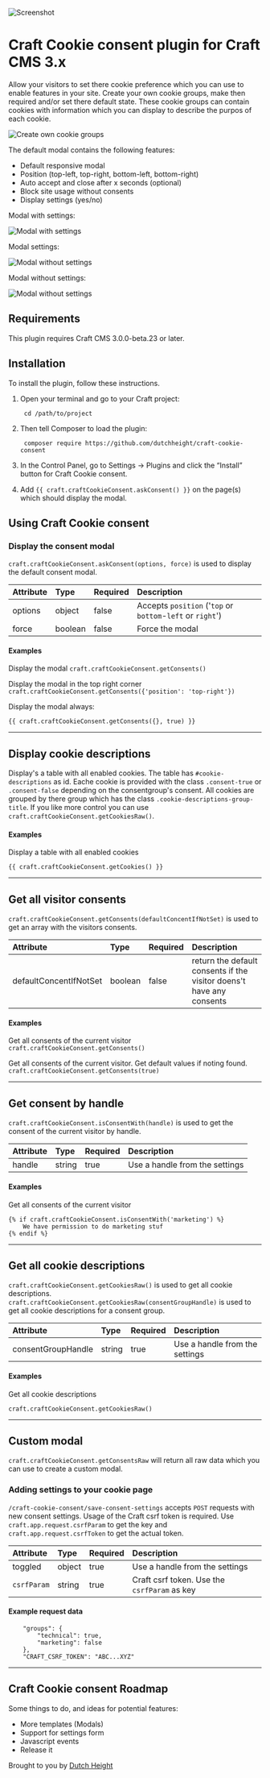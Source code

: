 ![Screenshot](resources/img/plugin-logo.png)

# Craft Cookie consent plugin for Craft CMS 3.x
Allow your visitors to set there cookie preference which you can use to enable features in your site.
Create your own cookie groups, make then required and/or set there default state.
These cookie groups can contain cookies with information which you can display to describe the purpos of each cookie.

![Create own cookie groups](resources/img/cookie-type-settings.png)

The default modal contains the following features:
- Default responsive modal
- Position (top-left, top-right, bottom-left, bottom-right)
- Auto accept and close after x seconds (optional)
- Block site usage without consents
- Display settings (yes/no)

Modal with settings:

![Modal with settings](resources/img/modal-with-settings.png)

Modal settings:

![Modal without settings](resources/img/modal-settings.png)

Modal without settings:

![Modal without settings](resources/img/modal-without-settings.png)

## Requirements
This plugin requires Craft CMS 3.0.0-beta.23 or later.

## Installation

To install the plugin, follow these instructions.

1. Open your terminal and go to your Craft project:

        cd /path/to/project

2. Then tell Composer to load the plugin:

        composer require https://github.com/dutchheight/craft-cookie-consent

3. In the Control Panel, go to Settings → Plugins and click the “Install” button for Craft Cookie consent.

4. Add `{{ craft.craftCookieConsent.askConsent() }}` on the page(s) which should display the modal.

## Using Craft Cookie consent
### Display the consent modal
`craft.craftCookieConsent.askConsent(options, force)` is used to display the default consent modal.

| Attribute | Type | Required | Description |
|:----------|:-----|:---------|:------------|
|options|object|false|Accepts `position` ('`top` or `bottom`-`left` or `right`')|
|force|boolean|false|Force the modal|

#### Examples
Display the modal
```craft.craftCookieConsent.getConsents()```

Display the modal in the top right corner
```craft.craftCookieConsent.getConsents({'position': 'top-right'})```

Display the modal always:
```
{{ craft.craftCookieConsent.getConsents({}, true) }}
```
---

## Display cookie descriptions
Display's a table with all enabled cookies. The table has `#cookie-descriptions` as id.
Eache cookie is provided with the class `.consent-true` or `.consent-false` depending on the consentgroup's consent.
All cookies are grouped by there group which has the class `.cookie-descriptions-group-title`. If you like more control you can use `craft.craftCookieConsent.getCookiesRaw()`.

#### Examples
Display a table with all enabled cookies
```
{{ craft.craftCookieConsent.getCookies() }}
```
---

## Get all visitor consents
`craft.craftCookieConsent.getConsents(defaultConcentIfNotSet)` is used to get an array with the visitors consents.

| Attribute | Type | Required | Description |
|:----------|:-----|:---------|:------------|
|defaultConcentIfNotSet|boolean|false|return the default consents if the visitor doens't have any consents|

#### Examples
Get all consents of the current visitor
``craft.craftCookieConsent.getConsents()``

Get all consents of the current visitor. Get default values if noting found.
```craft.craftCookieConsent.getConsents(true)```

---

## Get consent by handle
`craft.craftCookieConsent.isConsentWith(handle)` is used to get the consent of the current visitor by handle.

| Attribute | Type | Required | Description |
|:----------|:-----|:---------|:------------|
|handle|string|true|Use a handle from the settings|

#### Examples
Get all consents of the current visitor
```
{% if craft.craftCookieConsent.isConsentWith('marketing') %}
    We have permission to do marketing stuf
{% endif %}
```
---

## Get all cookie descriptions
`craft.craftCookieConsent.getCookiesRaw()` is used to get all cookie descriptions.
`craft.craftCookieConsent.getCookiesRaw(consentGroupHandle)` is used to get all cookie descriptions for a consent group.

| Attribute | Type | Required | Description |
|:----------|:-----|:---------|:------------|
|consentGroupHandle|string|true|Use a handle from the settings|

#### Examples
Get all cookie descriptions
```
craft.craftCookieConsent.getCookiesRaw()
```
---

## Custom modal
`craft.craftCookieConsent.getConsentsRaw` will return all raw data which you can use to create a custom modal.

### Adding settings to your cookie page

`/craft-cookie-consent/save-consent-settings` accepts `POST` requests with new consent settings.
Usage of the Craft csrf token is required. Use `craft.app.request.csrfParam` to get the key and `craft.app.request.csrfToken` to get the actual token.

| Attribute | Type | Required | Description |
|:----------|:-----|:---------|:------------|
|toggled|object|true|Use a handle from the settings|
|`csrfParam`|string|true|Craft csrf token. Use the `csrfParam` as key|

#### Example request data
```
    "groups": {
        "technical": true,
        "marketing": false
    },
    "CRAFT_CSRF_TOKEN": "ABC...XYZ"
```
---

## Craft Cookie consent Roadmap

Some things to do, and ideas for potential features:

* More templates (Modals)
* Support for settings form
* Javascript events
* Release it

Brought to you by [Dutch Height](www.dutchheight.com)
